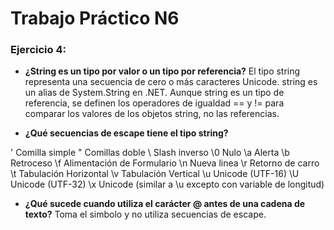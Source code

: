 # Trabajo Práctico N6
### Ejercicio 4:
* **¿String es un tipo por valor o un tipo por referencia?**
El tipo string representa una secuencia de cero o más caracteres Unicode. string es un alias de System.String en .NET.
Aunque string es un tipo de referencia, se definen los operadores de igualdad == y != para comparar los valores de los objetos string, no las referencias.

* **¿Qué secuencias de escape tiene el tipo string?**

 \'	Comilla simple
 \"	Comillas doble
 \\	Slash inverso
 \0	Nulo
 \a	Alerta
 \b	Retroceso
 \f	Alimentación de Formulario
 \n	Nueva linea
 \r	Retorno de carro
 \t	Tabulación Horizontal
 \v	Tabulación Vertical
 \u	Unicode (UTF-16)
 \U	Unicode (UTF-32)
 \x	Unicode (similar a \u excepto con variable de longitud)

* **¿Qué sucede cuando utiliza el carácter @ antes de una cadena de texto?**
Toma el simbolo y no utiliza secuencias de escape.
